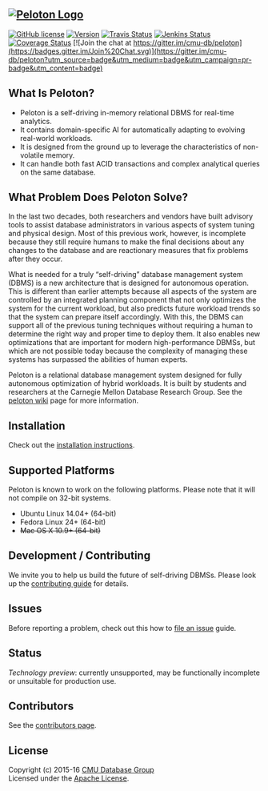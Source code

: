 <a href="http://pelotondb.org/"><img src="http://db.cs.cmu.edu/wordpress/wp-content/uploads/2016/07/peloton.jpg" alt="Peloton Logo"></a>
-----------------
[![GitHub license](https://img.shields.io/badge/license-apache-green.svg?style=flat)](https://www.apache.org/licenses/LICENSE-2.0)
[![Version](https://img.shields.io/badge/version-0.0.3-red.svg)](http://pelotondb.org/)
[![Travis Status](https://travis-ci.org/cmu-db/peloton.svg?branch=master)](https://travis-ci.org/cmu-db/peloton)
[![Jenkins Status](http://jenkins.db.cs.cmu.edu:8080/job/Peloton/badge/icon)](http://jenkins.db.cs.cmu.edu:8080/job/Peloton/)
[![Coverage Status](https://coveralls.io/repos/github/cmu-db/peloton/badge.svg?branch=master)](https://coveralls.io/github/cmu-db/peloton?branch=master)
[![Join the chat at https://gitter.im/cmu-db/peloton](https://badges.gitter.im/Join%20Chat.svg)](https://gitter.im/cmu-db/peloton?utm_source=badge&utm_medium=badge&utm_campaign=pr-badge&utm_content=badge)

## What Is Peloton?

* Peloton is a self-driving in-memory relational DBMS for real-time analytics. 
* It contains domain-specific AI for automatically adapting to evolving real-world workloads. 
* It is designed from the ground up to leverage the characteristics of non-volatile memory.
* It can handle both fast ACID transactions and complex analytical queries on the same database. 

## What Problem Does Peloton Solve?

In the last two decades, both researchers and vendors have built advisory tools to assist database administrators in various aspects of system tuning and physical design. Most of this previous work, however, is incomplete because they still require humans to make the final decisions about any changes to the database and are reactionary measures that fix problems after they occur.

What is needed for a truly “self-driving” database management system (DBMS) is a new architecture that is designed for autonomous operation. This is different than earlier attempts because all aspects of the system are controlled by an integrated planning component that not only optimizes the system for the current workload, but also predicts future workload trends so that the system can prepare itself accordingly. With this, the DBMS can support all of the previous tuning techniques without requiring a human to determine the right way and proper time to deploy them. It also enables new optimizations that are important for modern high-performance DBMSs, but which are not possible today because the complexity of managing these systems has surpassed the abilities of human experts.

Peloton is a relational database management system designed for fully autonomous optimization of hybrid workloads. It is built by students and researchers at the Carnegie Mellon Database Research Group. See the [peloton wiki](https://github.com/cmu-db/peloton/wiki "Peloton Wiki") page for more information.

## Installation

Check out the [installation instructions](https://github.com/cmu-db/peloton/wiki/Installation).

## Supported Platforms

Peloton is known to work on the following platforms. Please note that it will not compile on 32-bit systems.

* Ubuntu Linux 14.04+ (64-bit)
* Fedora Linux 24+ (64-bit)
* <s>Mac OS X 10.9+ (64-bit)</s>

## Development / Contributing

We invite you to help us build the future of self-driving DBMSs. Please look up the [contributing guide](https://github.com/cmu-db/peloton/blob/master/CONTRIBUTING.md#development) for details.

## Issues

Before reporting a problem, check out this how to [file an issue](https://github.com/cmu-db/peloton/blob/master/CONTRIBUTING.md#file-an-issue) guide.

## Status

_Technology preview_: currently unsupported, may be functionally incomplete or unsuitable for production use.

## Contributors

See the [contributors page](https://github.com/cmu-db/peloton/graphs/contributors).

## License

Copyright (c) 2015-16 [CMU Database Group](http://db.cs.cmu.edu/)  
Licensed under the [Apache License](LICENSE).
